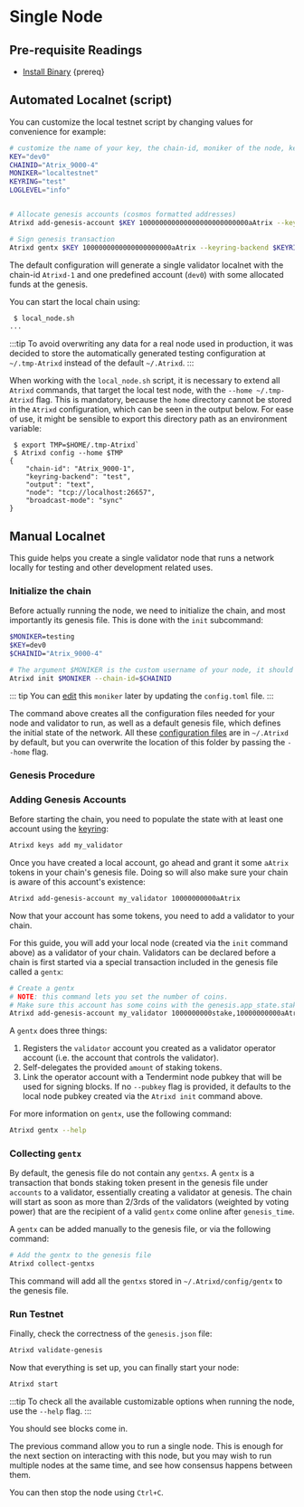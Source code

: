 <!--
order: 1
-->

# Single Node

## Pre-requisite Readings

- [Install Binary](./../../validators/quickstart/installation.md)  {prereq}

## Automated Localnet (script)

You can customize the local testnet script by changing values for convenience for example:

```bash
# customize the name of your key, the chain-id, moniker of the node, keyring backend, and log level
KEY="dev0"
CHAINID="Atrix_9000-4"
MONIKER="localtestnet"
KEYRING="test"
LOGLEVEL="info"


# Allocate genesis accounts (cosmos formatted addresses)
Atrixd add-genesis-account $KEY 100000000000000000000000000aAtrix --keyring-backend $KEYRING

# Sign genesis transaction
Atrixd gentx $KEY 1000000000000000000000aAtrix --keyring-backend $KEYRING --chain-id $CHAINID
```

The default configuration will generate a single validator localnet with the chain-id
`Atrixd-1` and one predefined account (`dev0`) with some allocated funds at the genesis.

You can start the local chain using:

```bash
 $ local_node.sh
...
```

:::tip
To avoid overwriting any data for a real node used in production, it was decided to store the automatically generated testing configuration at `~/.tmp-Atrixd` instead of the default `~/.Atrixd`.
:::

When working with the `local_node.sh` script, it is necessary to extend all `Atrixd` commands, that target the local test node, with the `--home ~/.tmp-Atrixd` flag. This is mandatory, because the `home` directory cannot be stored in the `Atrixd` configuration, which can be seen in the output below. For ease of use, it might be sensible to export this directory path as an environment variable:

```
 $ export TMP=$HOME/.tmp-Atrixd`
 $ Atrixd config --home $TMP
{
	"chain-id": "Atrix_9000-1",
	"keyring-backend": "test",
	"output": "text",
	"node": "tcp://localhost:26657",
	"broadcast-mode": "sync"
}
```

## Manual Localnet

This guide helps you create a single validator node that runs a network locally for testing and other development related uses.

### Initialize the chain

Before actually running the node, we need to initialize the chain, and most importantly its genesis file. This is done with the `init` subcommand:

```bash
$MONIKER=testing
$KEY=dev0
$CHAINID="Atrix_9000-4"

# The argument $MONIKER is the custom username of your node, it should be human-readable.
Atrixd init $MONIKER --chain-id=$CHAINID
```

::: tip
You can [edit](./../../validators/quickstart/binary.md#configuring-the-node) this `moniker` later by updating the `config.toml` file.
:::

The command above creates all the configuration files needed for your node and validator to run, as well as a default genesis file, which defines the initial state of the network. All these [configuration files](./../../validators/quickstart/binary.md#configuring-the-node) are in `~/.Atrixd` by default, but you can overwrite the location of this folder by passing the `--home` flag.

### Genesis Procedure

### Adding Genesis Accounts

Before starting the chain, you need to populate the state with at least one account using the [keyring](./../../users/keys/keyring.md#add-keys):

```bash
Atrixd keys add my_validator
```

Once you have created a local account, go ahead and grant it some `aAtrix` tokens in your chain's genesis file. Doing so will also make sure your chain is aware of this account's existence:

```bash
Atrixd add-genesis-account my_validator 10000000000aAtrix
```

Now that your account has some tokens, you need to add a validator to your chain.

 For this guide, you will add your local node (created via the `init` command above) as a validator of your chain. Validators can be declared before a chain is first started via a special transaction included in the genesis file called a `gentx`:

```bash
# Create a gentx
# NOTE: this command lets you set the number of coins. 
# Make sure this account has some coins with the genesis.app_state.staking.params.bond_denom denom
Atrixd add-genesis-account my_validator 1000000000stake,10000000000aAtrix
```

A `gentx` does three things:

1. Registers the `validator` account you created as a validator operator account (i.e. the account that controls the validator).
2. Self-delegates the provided `amount` of staking tokens.
3. Link the operator account with a Tendermint node pubkey that will be used for signing blocks. If no `--pubkey` flag is provided, it defaults to the local node pubkey created via the `Atrixd init` command above.

For more information on `gentx`, use the following command:

```bash
Atrixd gentx --help
```

### Collecting `gentx`

By default, the genesis file do not contain any `gentxs`. A `gentx` is a transaction that bonds
staking token present in the genesis file under `accounts` to a validator, essentially creating a
validator at genesis. The chain will start as soon as more than 2/3rds of the validators (weighted
by voting power) that are the recipient of a valid `gentx` come online after `genesis_time`.

A `gentx` can be added manually to the genesis file, or via the following command:

```bash
# Add the gentx to the genesis file
Atrixd collect-gentxs
```

This command will add all the `gentxs` stored in `~/.Atrixd/config/gentx` to the genesis file.

### Run Testnet

Finally, check the correctness of the `genesis.json` file:

```bash
Atrixd validate-genesis
```

Now that everything is set up, you can finally start your node:

```bash
Atrixd start
```

:::tip
To check all the available customizable options when running the node, use the `--help` flag.
:::

You should see blocks come in.

The previous command allow you to run a single node. This is enough for the next section on interacting with this node, but you may wish to run multiple nodes at the same time, and see how consensus happens between them.

You can then stop the node using `Ctrl+C`.
